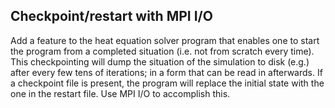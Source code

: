 ## Checkpoint/restart with MPI I/O

Add a feature to the heat equation solver program that enables one to start
the program from a completed situation (i.e. not from scratch every time). This
checkpointing will dump the situation of the simulation to disk (e.g.) after
every few tens of iterations; in a form that can be read in afterwards. If a checkpoint
file is present, the program will replace the initial state with the one in the
restart file. Use MPI I/O to accomplish this.
